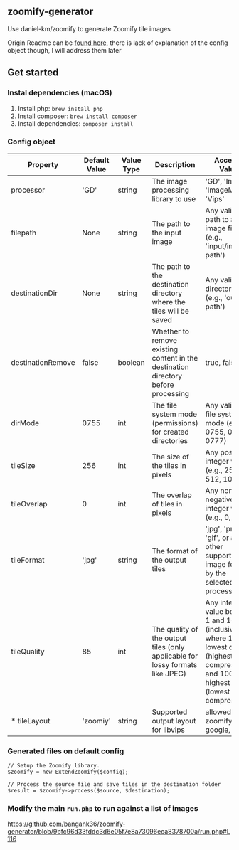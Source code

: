 ## zoomify-generator
Use daniel-km/zoomify to generate Zoomify tile images

Origin Readme can be [found here](https://github.com/Daniel-KM/LibraryZoomify/blob/master/README.md), there is lack of explanation of the config object though, I will address them later

## Get started
### Instal dependencies (macOS)
1. Install php: `brew install php`
2. Install composer: `brew install composer`
3. Install dependencies: `composer install`
### Config object 
| Property           | Default Value | Value Type | Description | Accepted Values |
|--------------------|---------------|------------|---|-------------------|
| processor          | 'GD'          | string     | The image processing library to use | 'GD', 'Imagick', 'ImageMagick', 'Vips'  |
| filepath           | None          | string     | The path to the input image   | Any valid file path to an image file (e.g., 'input/image-path') |
| destinationDir     | None          | string     | The path to the destination directory where the tiles will be saved | Any valid directory path (e.g., 'output-path')  |
| destinationRemove  | false         | boolean    | Whether to remove existing content in the destination directory before processing  | true, false |
| dirMode            | 0755          | int        | The file system mode (permissions) for created directories  | Any valid Unix file system mode (e.g., 0755, 0775, 0777)  |
| tileSize           | 256           | int        | The size of the tiles in pixels  | Any positive integer value (e.g., 256, 512, 1024)  |
| tileOverlap        | 0             | int        | The overlap of tiles in pixels   | Any non-negative integer value (e.g., 0, 1, 2)     |
| tileFormat         | 'jpg'         | string     | The format of the output tiles   | 'jpg', 'png', 'gif', or any other supported image format by the selected processor           |
| tileQuality        | 85            | int        | The quality of the output tiles (only applicable for lossy formats like JPEG)                         | Any integer value between 1 and 100 (inclusive), where 1 is the lowest quality (highest compression) and 100 is the highest quality (lowest compression) |
| * tileLayout        | 'zoomiy'            | string        | Supported output layout for libvips  | allowed: dz, zoomify, google, iiif, iiif3 |  
### Generated files on default config
```
// Setup the Zoomify library.
$zoomify = new ExtendZoomify($config);

// Process the source file and save tiles in the destination folder
$result = $zoomify->process($source, $destination);
```
### Modify the main `run.php` to run against a list of images
https://github.com/bangank36/zoomify-generator/blob/9bfc96d33fddc3d6e05f7e8a73096eca8378700a/run.php#L116
